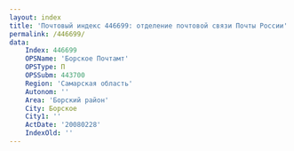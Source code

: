 ```yaml
---
layout: index
title: 'Почтовый индекс 446699: отделение почтовой связи Почты России'
permalink: /446699/
data:
    Index: 446699
    OPSName: 'Борское Почтамт'
    OPSType: П
    OPSSubm: 443700
    Region: 'Самарская область'
    Autonom: ''
    Area: 'Борский район'
    City: Борское
    City1: ''
    ActDate: '20080228'
    IndexOld: ''
---
```

